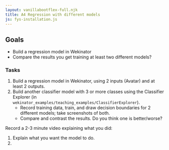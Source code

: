 ```yaml
---
layout: vanillabootflex-full.njk
title: A4 Regression with different models
js: fys-installation.js
---
```


## Goals

- Build a regression model in Wekinator
- Compare the results you get training at least two different models?

### Tasks

1. Build a regression model in Wekinator, using 2 inputs (Avatar) and at least 2 outputs.
2. Build another classifier model with 3 or more classes using the Classifier Explorer (in `wekinator_examples/teaching_examples/ClassifierExplorer`).
    - Record training data, train, and draw decision boundaries for 2 different models; take screenshots of both.
    - Compare and contrast the results. Do you think one is better/worse?

Record a 2-3 minute video explaining what you did:
1. Explain what you want the model to do.
2. 